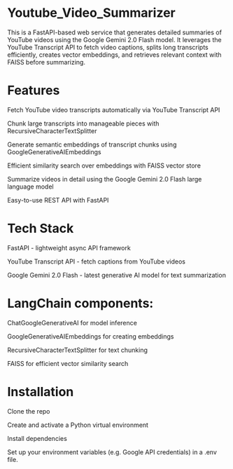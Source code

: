 # Youtube_Video_Summarizer

This is a FastAPI-based web service that generates detailed summaries of YouTube videos using the Google Gemini 2.0 Flash model. It leverages the YouTube Transcript API to fetch video captions, splits long transcripts efficiently, creates vector embeddings, and retrieves relevant context with FAISS before summarizing.

# Features
Fetch YouTube video transcripts automatically via YouTube Transcript API

Chunk large transcripts into manageable pieces with RecursiveCharacterTextSplitter

Generate semantic embeddings of transcript chunks using GoogleGenerativeAIEmbeddings

Efficient similarity search over embeddings with FAISS vector store

Summarize videos in detail using the Google Gemini 2.0 Flash large language model

Easy-to-use REST API with FastAPI

# Tech Stack
FastAPI - lightweight async API framework

YouTube Transcript API - fetch captions from YouTube videos

Google Gemini 2.0 Flash - latest generative AI model for text summarization

# LangChain components:

ChatGoogleGenerativeAI for model inference

GoogleGenerativeAIEmbeddings for creating embeddings

RecursiveCharacterTextSplitter for text chunking

FAISS for efficient vector similarity search

# Installation
Clone the repo

Create and activate a Python virtual environment

Install dependencies

Set up your environment variables (e.g. Google API credentials) in a .env file.



